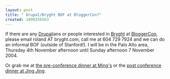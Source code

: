 ```yaml
---
layout: post
title: " Drupal/Bryght BOF at BloggerCon?"
created: 1099356563
---
```

<p>
If there are any <a href="http://drupal.org/">Drupal</a>ians or people interested in <a href="http://bryght.com/">Bryght</a> at <a href="http://drupal.org/">BloggerCon</a>, please email roland AT bryght.com, call me at 604 729 7924 and we can do an informal BOF (outside of Stanford!).  I will be in the Palo Alto area, Thursday 4th November afternoon until Sunday afternoon 7 November 2004.
</p><p>
Or grab me at <a href="http://www.bloggercon.org/2004/10/22">the pre-conference dinner at Ming's</a> or the <a href="http://www.bloggercon.org/iii/foodForThoughtDinners">post conference dinner at Jing Jing</a>.
</p>

